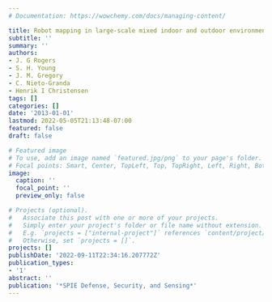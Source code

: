 ```yaml
---
# Documentation: https://wowchemy.com/docs/managing-content/

title: Robot mapping in large-scale mixed indoor and outdoor environments
subtitle: ''
summary: ''
authors:
- J. G Rogers
- S. H. Young
- J. M. Gregory
- C. Nieto-Granda
- Henrik I Christensen
tags: []
categories: []
date: '2013-01-01'
lastmod: 2022-05-05T21:13:48-07:00
featured: false
draft: false

# Featured image
# To use, add an image named `featured.jpg/png` to your page's folder.
# Focal points: Smart, Center, TopLeft, Top, TopRight, Left, Right, BottomLeft, Bottom, BottomRight.
image:
  caption: ''
  focal_point: ''
  preview_only: false

# Projects (optional).
#   Associate this post with one or more of your projects.
#   Simply enter your project's folder or file name without extension.
#   E.g. `projects = ["internal-project"]` references `content/project/deep-learning/index.md`.
#   Otherwise, set `projects = []`.
projects: []
publishDate: '2022-09-11T22:34:16.207772Z'
publication_types:
- '1'
abstract: ''
publication: '*SPIE Defense, Security, and Sensing*'
---
```

